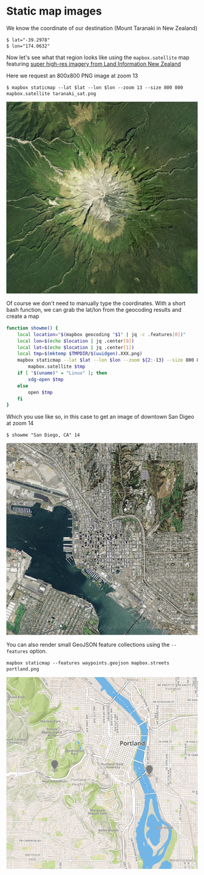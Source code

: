 # Static map images

We know the coordinate of our destination (Mount Taranaki in New Zealand)

```
$ lat="-39.2978"
$ lon="174.0632"
```

Now let's see what that region looks like using the `mapbox.satellite` map featuring [super high-res 
imagery from Land Information New Zealand](https://www.mapbox.com/blog/new-zealand-aerial/)

Here we request an 800x800 PNG image at zoom 13
```
$ mapbox staticmap --lat $lat --lon $lon --zoom 13 --size 800 800 mapbox.satellite taranaki_sat.png
```

![taranaki_sat.png](taranaki_sat.png)

Of course we don't need to manually type the coordinates. With a short bash function,
we can grab the lat/lon from the geocoding results and create a map

```bash
function showme() {
    local location="$(mapbox geocoding "$1" | jq -c .features[0])"
    local lon=$(echo $location | jq .center[0])
    local lat=$(echo $location | jq .center[1])
    local tmp=$(mktemp $TMPDIR/$(uuidgen).XXX.png)
    mapbox staticmap --lat $lat --lon $lon --zoom ${2:-13} --size 800 800 \
        mapbox.satellite $tmp
    if [ "$(uname)" = "Linux" ]; then
        xdg-open $tmp
    else
        open $tmp
    fi
}
```

Which you use like so, in this case to get an image of downtown San Digeo at zoom 14

```
$ showme "San Diego, CA" 14
```

![san_diego.png](san_diego.png)


You can also render small GeoJSON feature collections using the `--features` option.

```
mapbox staticmap --features waypoints.geojson mapbox.streets portland.png
```

![portland.png](portland.png)
